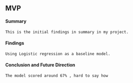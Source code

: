 ## MVP

#### Summary
    
    This is the initial findings in summary in my project. 

#### Findings 

    Using Logistic regression as a baseline model. 

#### Conclusion and Future Direction
    The model scored around 67% , hard to say how 
